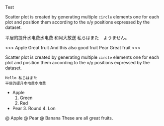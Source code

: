 Test

Scatter plot is created by generating multiple ``` circle ``` elements one for each plot
and position them according to
the x/y positions expressed by the dataset.

平居的提升水电费水电费
和阿大放送 私らはまた　ようません。

<<<
Apple
  Great fruit
  And this also good fruit
Pear
  Great fruit
<<<

Scatter plot is created by generating multiple ``` circle ``` elements one for each plot and position them according to the x/y positions expressed by the dataset.

~~~
Hello 私らはまた
平居的提升水电费水电费
~~~


- Apple
  1. Green
  2. Red
- Pear
  3. Round
  4. Lon

@ Apple
@ Pear
@ Banana
  These are all great fruits.
